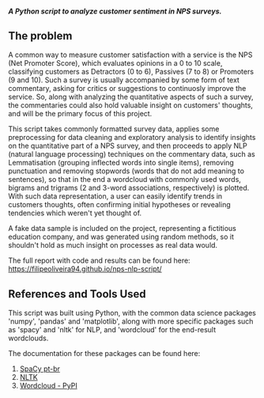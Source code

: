 ##### A Python script to analyze customer sentiment in NPS surveys.

## The problem

A common way to measure customer satisfaction with a service is the NPS (Net Promoter Score), which evaluates opinions in a 0 to 10 scale, classifying customers as Detractors (0 to 6), Passives (7 to 8) or Promoters (9 and 10). Such a survey is usually accompanied by some form of text commentary, asking for critics or suggestions to continuosly improve the service. So, along with analyzing the quantitative aspects of such a survey, the commentaries could also hold valuable insight on customers' thoughts, and will be the primary focus of this project.

This script takes commonly formatted survey data, applies some preprocessing for data cleaning and exploratory analysis to identify insights on the quantitative part of a NPS survey, and then proceeds to apply NLP (natural language processing) techniques on the commentary data, such as Lemmatisation (grouping inflected words into single items), removing punctuation and removing stopwords (words that do not add meaning to sentences), so that in the end a wordcloud with commonly used words, bigrams and trigrams (2 and 3-word associations, respectively) is plotted. With such data representation, a user can easily identify trends in customers thoughts, often confirming initial hypotheses or revealing tendencies which weren't yet thought of.

A fake data sample is included on the project, representing a fictitious education company, and was generated using random methods, so it shouldn't hold as much insight on processes as real data would.

The full report with code and results can be found here: https://filipeoliveira94.github.io/nps-nlp-script/

## References and Tools Used

This script was built using Python, with the common data science packages 'numpy', 'pandas' and 'matplotlib', along with more specific packages such as 'spacy' and 'nltk' for NLP, and 'wordcloud' for the end-result wordclouds.

The documentation for these packages can be found here:
1. [SpaCy pt-br](https://spacy.io/models/pt)
2. [NLTK](https://www.nltk.org/)
3. [Wordcloud - PyPI](https://pypi.org/project/wordcloud/)
